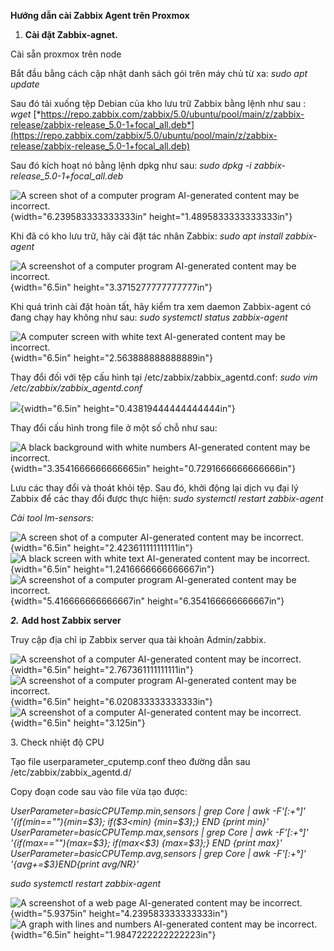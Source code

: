 **Hướng dẫn cài Zabbix Agent trên Proxmox**

1.  **Cài đặt Zabbix-agnet.**

Cài sẵn proxmox trên node

Bắt đầu bằng cách cập nhật danh sách gói trên máy chủ từ xa: *sudo apt
update*

Sau đó tải xuống tệp Debian của kho lưu trữ Zabbix bằng lệnh như sau :
*wget* [*https://repo.zabbix.com/zabbix/5.0/ubuntu/pool/main/z/zabbix-release/zabbix-release_5.0-1+focal_all.deb*](https://repo.zabbix.com/zabbix/5.0/ubuntu/pool/main/z/zabbix-release/zabbix-release_5.0-1+focal_all.deb)

Sau đó kích hoạt nó bằng lệnh dpkg như sau: *sudo dpkg -i
zabbix-release_5.0-1+focal_all.deb*

![A screen shot of a computer program AI-generated content may be
incorrect.](media/image1.png){width="6.239583333333333in"
height="1.4895833333333333in"}

Khi đã có kho lưu trữ, hãy cài đặt tác nhân Zabbix: *sudo apt install
zabbix-agent*

![A screenshot of a computer program AI-generated content may be
incorrect.](media/image2.png){width="6.5in"
height="3.3715277777777777in"}

Khi quá trình cài đặt hoàn tất, hãy kiểm tra xem daemon Zabbix-agent có
đang chạy hay không như sau: *sudo systemctl status zabbix-agent*

![A computer screen with white text AI-generated content may be
incorrect.](media/image3.png){width="6.5in"
height="2.563888888888889in"}

Thay đổi đối với tệp cấu hình tại /etc/zabbix/zabbix_agentd.conf: *sudo
vim /etc/zabbix/zabbix_agentd.conf*

![](media/image4.png){width="6.5in" height="0.43819444444444444in"}

Thay đổi cấu hình trong file ở một số chỗ như sau:

![A black background with white numbers AI-generated content may be
incorrect.](media/image5.png){width="3.3541666666666665in"
height="0.7291666666666666in"}

Lưu các thay đổi và thoát khỏi tệp. Sau đó, khởi động lại dịch vụ đại lý
Zabbix để các thay đổi được thực hiện: *sudo systemctl restart
zabbix-agent*

*Cài tool lm-sensors:*

![A screen shot of a computer AI-generated content may be
incorrect.](media/image6.png){width="6.5in"
height="2.423611111111111in"}![A black screen with white text
AI-generated content may be incorrect.](media/image7.png){width="6.5in"
height="1.2416666666666667in"}![A screenshot of a computer program
AI-generated content may be
incorrect.](media/image8.png){width="5.416666666666667in"
height="6.354166666666667in"}

***2.*** **Add host Zabbix server**

Truy cập địa chỉ ip Zabbix server qua tài khoản Admin/zabbix.

![A screenshot of a computer AI-generated content may be
incorrect.](media/image9.png){width="6.5in"
height="2.767361111111111in"}![A screenshot of a computer program
AI-generated content may be incorrect.](media/image10.png){width="6.5in"
height="6.020833333333333in"}![A screenshot of a computer AI-generated
content may be incorrect.](media/image11.png){width="6.5in"
height="3.125in"}

3\. Check nhiệt độ CPU

Tạo file userparameter_cputemp.conf theo đường dẫn sau
/etc/zabbix/zabbix_agentd.d/

Copy đoạn code sau vào file vừa tạo được:

*UserParameter=basicCPUTemp.min,sensors \| grep Core \| awk
-F\'\[:+°\]\' \'{if(min==\"\"){min=\$3}; if(\$3\<min) {min=\$3};} END
{print min}\'*\
*UserParameter=basicCPUTemp.max,sensors \| grep Core \| awk
-F\'\[:+°\]\' \'{if(max==\"\"){max=\$3}; if(max\<\$3) {max=\$3};} END
{print max}\'*\
*UserParameter=basicCPUTemp.avg,sensors \| grep Core \| awk
-F\'\[:+°\]\' \'{avg+=\$3}END{print avg/NR}\'*

*sudo systemctl restart zabbix-agent*

![A screenshot of a web page AI-generated content may be
incorrect.](media/image12.png){width="5.9375in"
height="4.239583333333333in"}![A graph with lines and numbers
AI-generated content may be incorrect.](media/image13.png){width="6.5in"
height="1.9847222222222223in"}
